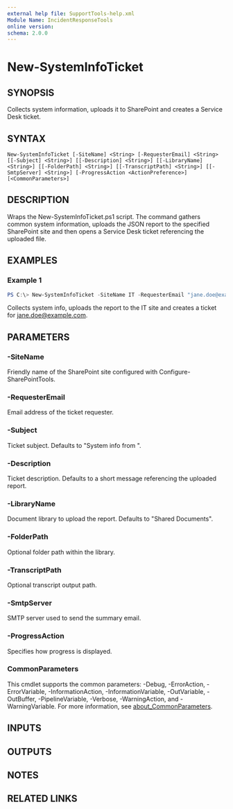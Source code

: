 ```yaml
---
external help file: SupportTools-help.xml
Module Name: IncidentResponseTools
online version:
schema: 2.0.0
---
```


# New-SystemInfoTicket

## SYNOPSIS
Collects system information, uploads it to SharePoint and creates a Service Desk ticket.

## SYNTAX

```
New-SystemInfoTicket [-SiteName] <String> [-RequesterEmail] <String> [[-Subject] <String>] [[-Description] <String>] [[-LibraryName] <String>] [[-FolderPath] <String>] [[-TranscriptPath] <String>] [[-SmtpServer] <String>] [-ProgressAction <ActionPreference>] [<CommonParameters>]
```

## DESCRIPTION
Wraps the New-SystemInfoTicket.ps1 script. The command gathers common system information, uploads the JSON report to the specified SharePoint site and then opens a Service Desk ticket referencing the uploaded file.

## EXAMPLES

### Example 1
```powershell
PS C:\> New-SystemInfoTicket -SiteName IT -RequesterEmail "jane.doe@example.com"
```
Collects system info, uploads the report to the IT site and creates a ticket for jane.doe@example.com.

## PARAMETERS

### -SiteName
Friendly name of the SharePoint site configured with Configure-SharePointTools.

### -RequesterEmail
Email address of the ticket requester.

### -Subject
Ticket subject. Defaults to "System info from <computername>".

### -Description
Ticket description. Defaults to a short message referencing the uploaded report.

### -LibraryName
Document library to upload the report. Defaults to "Shared Documents".

### -FolderPath
Optional folder path within the library.

### -TranscriptPath
Optional transcript output path.

### -SmtpServer
SMTP server used to send the summary email.

### -ProgressAction
Specifies how progress is displayed.

### CommonParameters
This cmdlet supports the common parameters: -Debug, -ErrorAction, -ErrorVariable, -InformationAction, -InformationVariable, -OutVariable, -OutBuffer, -PipelineVariable, -Verbose, -WarningAction, and -WarningVariable. For more information, see [about_CommonParameters](http://go.microsoft.com/fwlink/?LinkID=113216).

## INPUTS

## OUTPUTS

## NOTES

## RELATED LINKS
